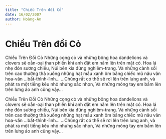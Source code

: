 ```yaml
---
title: "Chiều Trên đồi Cỏ"
date: 16/02/2007
author: Hoàng-Ân
---
```


# Chiều Trên đồi Cỏ

Chiều Trên Đồi Cỏ
Những cọng cỏ và những bông
hoa dandelions và clovers
sẽ oằn-oại than phiền
khi anh đặt em nằm lên trên mặt cỏ.
Hoa lá nhẹ đón sương chiều,
Núi bên kia đứng nghiêm-trang.
Và những cành sồi trên cao
thường thả xuống những hạt mầu xanh
ôm bằng chiếc mũ nâu vân hoa-văn
...bất-thình-lình...
...Chúng rất có thể sẽ rơi lên trên
lưng anh, và phát ra một
tiếng kêu nhỏ nhưng sắc nhọn,
Và những móng tay em bấm lên trên
lưng áo anh
cũng vậy...

Chiều Trên Đồi Cỏ
Những cọng cỏ và những bông
hoa dandelions và clovers
sẽ oằn-oại than phiền
khi anh đặt em nằm lên trên mặt cỏ.
Hoa lá nhẹ đón sương chiều,
Núi bên kia đứng nghiêm-trang.
Và những cành sồi trên cao
thường thả xuống những hạt mầu xanh
ôm bằng chiếc mũ nâu vân hoa-văn
...bất-thình-lình...
...Chúng rất có thể sẽ rơi lên trên
lưng anh, và phát ra một
tiếng kêu nhỏ nhưng sắc nhọn,
Và những móng tay em bấm lên trên
lưng áo anh
cũng vậy...
